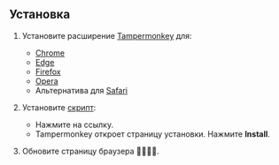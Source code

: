 ## Установка

1. Установите расширение [Tampermonkey](https://www.tampermonkey.net/) для:

   - [Chrome](https://chrome.google.com/webstore/detail/dhdgffkkebhmkfjojejmpbldmpobfkfo)
   - [Edge](https://microsoftedge.microsoft.com/addons/detail/iikmkjmpaadaobahmlepeloendndfphd)
   - [Firefox](https://addons.mozilla.org/en-US/firefox/addon/tampermonkey/)
   - [Opera](https://addons.opera.com/en/extensions/details/tampermonkey-beta/)
   - Альтернатива для [Safari](https://apps.apple.com/app/userscripts/id1463298887)

2. Установите [скрипт](https://github.com/awaynell/EasyShipEbay-CopyPaste/raw/main/EsEbCp.user.js):

   - Нажмите на ссылку.
   - Tampermonkey откроет страницу установки. Нажмите **Install**.

3. Обновите страницу браузера 🐷🐽🐗🐖.
